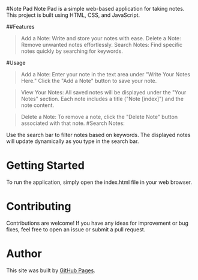 #Note Pad
Note Pad is a simple web-based application for taking notes. This project is built using HTML, CSS, and JavaScript.

##Features

> Add a Note: Write and store your notes with ease.
> Delete a Note: Remove unwanted notes effortlessly.
> Search Notes: Find specific notes quickly by searching for keywords.

#Usage

>Add a Note:
Enter your note in the text area under "Write Your Notes Here."
Click the "Add a Note" button to save your note.

>View Your Notes:
All saved notes will be displayed under the "Your Notes" section.
Each note includes a title ("Note [index]") and the note content.

> Delete a Note:
To remove a note, click the "Delete Note" button associated with that note.
#Search Notes:

Use the search bar to filter notes based on keywords.
The displayed notes will update dynamically as you type in the search bar.

# Getting Started
To run the application, simply open the index.html file in your web browser.

# Contributing
Contributions are welcome! If you have any ideas for improvement or bug fixes, feel free to open an issue or submit a pull request.

# Author 
This site was built by [GitHub Pages]([https://pages.github.com/](https://github.com/foreshubham/Note-Pad)https://github.com/foreshubham/).
